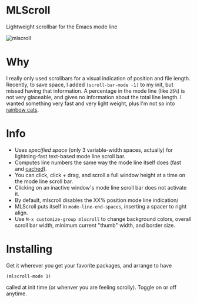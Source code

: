 # MLScroll
Lightweight scrollbar for the Emacs mode line

![mlscroll](https://user-images.githubusercontent.com/93749/116825204-38031880-ab5c-11eb-8252-5f60a61f45dd.gif)

# Why

I really only used scrollbars for a visual indication of position and file length.  Recently, to save space, I added `(scroll-bar-mode -1)` to my init, but missed having that information.  A percentage in the mode line (like `25%`) is not very glaceable, and gives no information about the total line length.  I wanted something very fast and very light weight, plus I'm not so into [rainbow cats](https://github.com/TeMPOraL/nyan-mode).  

# Info

- Uses _specified space_ (only 3 variable-width spaces, actually) for lightning-fast text-based mode line scroll bar.
- Computes line numbers the same way the mode line itself does (fast and [cached](https://emacs.stackexchange.com/questions/3821/a-faster-method-to-obtain-line-number-at-pos-in-large-buffers/64656#64656)).
- You can click, click + drag, and scroll a full window height at a time on the mode line scroll bar.
- Clicking on an inactive window's mode line scroll bar does not activate it. 
- By default, mlscroll disables the XX% position mode line indication/
- MLScroll puts itself in `mode-line-end-spaces`, inserting a spacer to right align.  
- Use `M-x customize-group mlscroll` to change background colors, overall scroll bar width, minimum current "thumb" width, and border size.

# Installing

Get it wherever you get your favorite packages, and arrange to have 

```elisp
(mlscroll-mode 1)
```

called at init time (or whenver you are feeling scrolly). Toggle on or off anytime.
